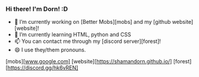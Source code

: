 ### Hi there! I'm Dorn! :D

- 🔭 I’m currently working on [Better Mobs][mobs] and my [github website][website]!
- 🌱 I’m currently learning HTML, python and CSS
- 📫 You can contact me through my [discord server][forest]!
- 😄 I use they/them pronouns.


[mobs][www.google.com]
[website][https://shamandorn.github.io/]
[forest][https://discord.gg/hk6vREN]
